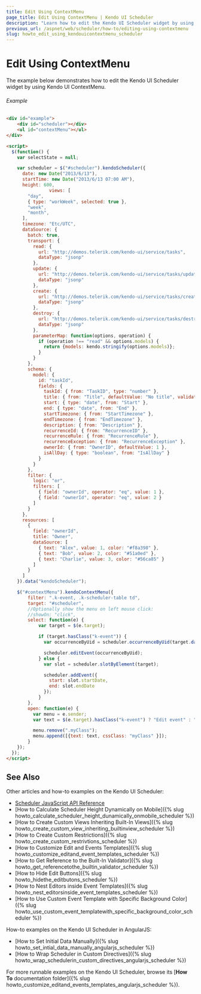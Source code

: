 ```yaml
---
title: Edit Using ContextMenu
page_title: Edit Using ContextMenu | Kendo UI Scheduler
description: "Learn how to edit the Kendo UI Scheduler widget by using Kendo UI ContextMenu."
previous_url: /aspnet/web/scheduler/how-to/editing-using-contextmenu
slug: howto_edit_using_kendouicontextmenu_scheduler
---
```


# Edit Using ContextMenu

The example below demonstrates how to edit the Kendo UI Scheduler widget by using Kendo UI ContextMenu.

###### Example

```html
<div id="example">
    <div id="scheduler"></div>
    <ul id="contextMenu"></ul>
</div>

<script>
  $(function() {
    var selectState = null;

    var scheduler = $("#scheduler").kendoScheduler({
      date: new Date("2013/6/13"),
      startTime: new Date("2013/6/13 07:00 AM"),
      height: 600,
                views: [
        "day",
        { type: "workWeek", selected: true },
        "week",
        "month",
      ],
      timezone: "Etc/UTC",
      dataSource: {
        batch: true,
        transport: {
          read: {
            url: "http://demos.telerik.com/kendo-ui/service/tasks",
            dataType: "jsonp"
          },
          update: {
            url: "http://demos.telerik.com/kendo-ui/service/tasks/update",
            dataType: "jsonp"
          },
          create: {
            url: "http://demos.telerik.com/kendo-ui/service/tasks/create",
            dataType: "jsonp"
          },
          destroy: {
            url: "http://demos.telerik.com/kendo-ui/service/tasks/destroy",
            dataType: "jsonp"
          },
          parameterMap: function(options, operation) {
            if (operation !== "read" && options.models) {
              return {models: kendo.stringify(options.models)};
            }
          }
        },
        schema: {
          model: {
            id: "taskId",
            fields: {
              taskId: { from: "TaskID", type: "number" },
              title: { from: "Title", defaultValue: "No title", validation: { required: true } },
              start: { type: "date", from: "Start" },
              end: { type: "date", from: "End" },
              startTimezone: { from: "StartTimezone" },
              endTimezone: { from: "EndTimezone" },
              description: { from: "Description" },
              recurrenceId: { from: "RecurrenceID" },
              recurrenceRule: { from: "RecurrenceRule" },
              recurrenceException: { from: "RecurrenceException" },
              ownerId: { from: "OwnerID", defaultValue: 1 },
              isAllDay: { type: "boolean", from: "IsAllDay" }
            }
          }
        },
        filter: {
          logic: "or",
          filters: [
            { field: "ownerId", operator: "eq", value: 1 },
            { field: "ownerId", operator: "eq", value: 2 }
          ]
        }
      },
      resources: [
        {
          field: "ownerId",
          title: "Owner",
          dataSource: [
            { text: "Alex", value: 1, color: "#f8a398" },
            { text: "Bob", value: 2, color: "#51a0ed" },
            { text: "Charlie", value: 3, color: "#56ca85" }
          ]
        }
      ]
    }).data("kendoScheduler");

    $("#contextMenu").kendoContextMenu({
        filter: ".k-event, .k-scheduler-table td",
        target: "#scheduler",
        //Optionally show the menu on left mouse click:
        //showOn: "click",
        select: function(e) {
            var target = $(e.target);

            if (target.hasClass("k-event")) {
              var occurrenceByUid = scheduler.occurrenceByUid(target.data("uid"));

              scheduler.editEvent(occurrenceByUid);
            } else {
              var slot = scheduler.slotByElement(target);

              scheduler.addEvent({
                start: slot.startDate,
                end: slot.endDate
              });
            }
        },
        open: function(e) {
          var menu = e.sender;
          var text = $(e.target).hasClass("k-event") ? "Edit event" : "Add Event";

          menu.remove(".myClass");
          menu.append([{text: text, cssClass: "myClass" }]);
        }
    });
  });
</script>
```

## See Also

Other articles and how-to examples on the Kendo UI Scheduler:

* [Scheduler JavaScript API Reference](/api/javascript/ui/scheduler)
* [How to Calculate Scheduler Height Dynamically on Mobile]({% slug howto_calculate_scheduler_height_dunamically_onmobile_scheduler %})
* [How to Create Custom Views Inheriting Built-In Views]({% slug howto_create_custom_view_inheriting_builtinview_scheduler %})
* [How to Create Custom Restrictions]({% slug howto_create_custom_restrivtions_scheduler %})
* [How to Customize Edit and Events Templates]({% slug howto_customize_editand_event_templates_scheduler %})
* [How to Get Reference to the Built-In Validator]({% slug howto_get_referencetothe_builtin_validator_scheduler %})
* [How to Hide Edit Buttons]({% slug howto_hidethe_editbutons_scheduler %})
* [How to Nest Editors inside Event Templates]({% slug howto_nest_editorsinside_event_templates_scheduler %})
* [How to Use Custom Event Template with Specific Background Color]({% slug howto_use_custom_event_templatewith_specific_background_color_scheduler %})

How-to examples on the Kendo UI Scheduler in AngularJS:

* [How to Set Initial Data Manually]({% slug howto_set_intial_data_manually_angularjs_scheduler %})
* [How to Wrap Scheduler in Custom Directives]({% slug howto_wrap_schedulerin_custom_directives_angularjs_scheduler %})

For more runnable examples on the Kendo UI Scheduler, browse its [**How To** documentation folder]({% slug howto_customize_editand_events_templates_angularjs_scheduler %}).

